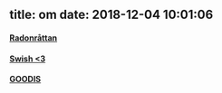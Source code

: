 title: om
date: 2018-12-04 10:01:06
---
#### [Radonråttan](https://sappar18.life/radonrattan.html)
#### [Swish <3](https://sappar18.life/swish.html)
#### [GOODIS](https://sappar18.life/godis.html)